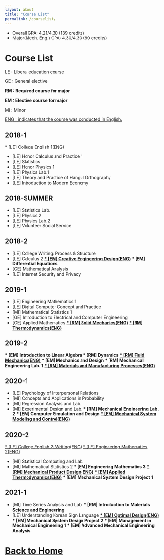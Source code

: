 ```yaml
---
layout: about
title: "Course List"
permalink: /courselist/
---
```


* Overall GPA: 4.21/4.30 (139 credits)
* Major(Mech. Eng.) GPA: 4.30/4.30 (60 credits)

# Course List

LE : Liberal education course

GE : General elective

<strong>RM : Required course for major</strong>

<strong>EM : Elective course for major</strong>

Mi : Minor

<u>ENG : indicates that the course was conducted in English.</u>

## 2018-1
<u>* [LE] College English 1(ENG)</u>
* [LE] Honor Calculus and Practice 1
* [LE] Statistics
* [LE] Honor Physics 1
* [LE] Physics Lab.1
* [LE] Theory and Practice of Hangul Orthography
* [LE] Introduction to Modern Economy

## 2018-SUMMER
* [LE] Statistics Lab.
* [LE] Physics 2
* [LE] Physics Lab.2
* [LE] Volunteer Social Service 

## 2018-2
* [LE] College Writing: Process & Structure
* [LE] Calculus 2
<u><strong>* [EM] Creative Engineering Design(ENG)</strong></u>
<strong>* [EM] Differential Equations</strong>
* [GE] Mathematical Analysis
* [LE] Internet Security and Privacy

## 2019-1
* [LE] Engineering Mathematics 1
* [LE] Digital Computer Concept and Practice
* [MI] Mathematical Statistics 1
* [GE] Introduction to Electrical and Computer Engineering
* [GE] Applied Mathematics
<u><strong>* [RM] Solid Mechanics(ENG)</strong></u>
<u><strong>* [RM] Thermodynamics(ENG)</strong></u>


## 2019-2
<strong>* [EM] Introduction to Linear Algebra</strong>
<strong>* [RM] Dynamics</strong>
<u><strong>* [RM] Fluid Mechanics(ENG)</strong></u>
<strong>* [EM] Mechanics and Design</strong>
<strong>* [RM] Mechanical Engineering Lab. 1</strong>
<u><strong>* [RM] Materials and Manufacturing Processes(ENG)</strong></u>

## 2020-1
* [LE] Psychology of Interpersonal Relations
* [MI] Concepts and Applications in Probability
* [MI] Regression Analysis and Lab.
* [MI] Experimental Design and Lab.
<strong>* [RM] Mechanical Engineering Lab. 2</strong>
<strong>* [EM] Computer Simulation and Design</strong>
<u><strong>* [EM] Mechanical System Modeling and Control(ENG)</strong></u>

## 2020-2
<u>* [LE] College English 2: Writing(ENG)</u>
<u>* [LE] Engineering Mathematics 2(ENG)</u>
* [MI] Statistical Computing and Lab.
* [MI] Mathematical Statistics 2
<strong>* [EM] Engineering Mathematics 3</strong>
<u><strong>* [RM] Mechanical Product Design(ENG)</strong></u>
<u><strong>* [EM] Applied Thermodynamics(ENG)</strong></u>
<strong>* [EM] Mechanical System Design Project 1</strong>

## 2021-1
* [MI] Time Series Analysis and Lab.
<strong>* [RM] Introduction to Materials Science and Engineering</strong>
* [LE] Understanding Korean Sign Language
<u><strong>* [EM] Optimal Design(ENG)</strong></u>
<strong>* [EM] Mechanical System Design Project 2</strong>
<strong>* [EM] Management in Mechanical Engineering 1</strong>
<strong>* [EM] Advanced Mechanical Engineering Analysis</strong>

# <a href="https://tpgml2612.github.io/CV/">Back to Home</a> 
